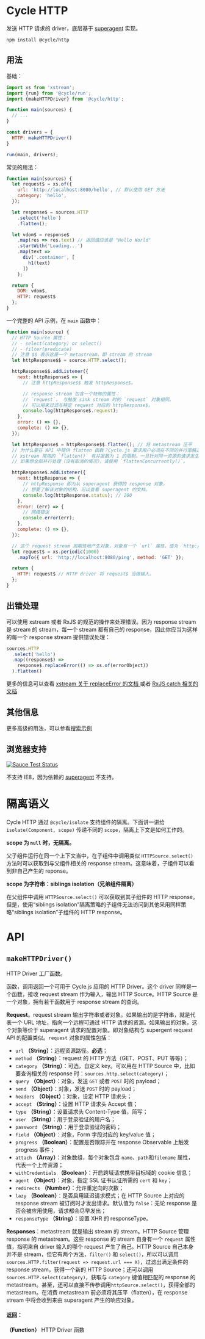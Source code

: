 # Cycle HTTP

发送 HTTP 请求的 driver，底层基于 [superagent](https://github.com/visionmedia/superagent) 实现。

```
npm install @cycle/http
```

## 用法

基础：

```js
import xs from 'xstream';
import {run} from '@cycle/run';
import {makeHTTPDriver} from '@cycle/http';

function main(sources) {
  // ...
}

const drivers = {
  HTTP: makeHTTPDriver()
}

run(main, drivers);
```

常见的用法：

```js
function main(sources) {
  let request$ = xs.of({
    url: 'http://localhost:8080/hello', // 默认使用 GET 方法
    category: 'hello',
  });

  let response$ = sources.HTTP
    .select('hello')
    .flatten();

  let vdom$ = response$
    .map(res => res.text) // 返回值应该是 "Hello World"
    .startWith('Loading...')
    .map(text =>
      div('.container', [
        h1(text)
      ])
    );

  return {
    DOM: vdom$,
    HTTP: request$
  };
}
```

一个完整的 API 示例，在 `main` 函数中：

```js
function main(source) {
  // HTTP Source 属性：
  // - select(category) or select()
  // - filter(predicate)
  // 注意 $$ 表示这是一个 metastream，即 stream 的 stream
  let httpResponse$$ = source.HTTP.select();

  httpResponse$$.addListener({
    next: httpResponse$ => {
      // 注意 httpResponse$$ 触发 httpResponse$。

      // response stream 包含一个特殊的属性：
      // `request`， 与触发 sink stream 时的 `request` 对象相同。
      // 可以用来过滤与特定 request 对应的 httpResponse$。
      console.log(httpResponse$.request);
    },
    error: () => {},
    complete: () => {},
  });

  let httpResponse$ = httpResponse$$.flatten(); // 将 metastream 压平
  // 为什么要在 API 中提供 flatten 函数？Cycle.js 要求用户必须在不同的并行策略之间做出选择。
  // xstream 常用的 `flatten()` 有并发数为 1 的限制，一旦针对同一资源的请求发生时，前面的相同的请求将会被取消。
  // 如果想全部并行处理（没有取消的情况），请使用 `flattenConcurrently()`。

  httpResponse$.addListener({
    next: httpResponse => {
      // httpResponse 即为从 superagent 获得的 response 对象，
      // 想要了解该对象的结构，可以查看 superagent 的文档。
      console.log(httpResponse.status); // 200
    },
    error: (err) => {
      // 网络错误
      console.error(err);
    },
    complete: () => {},
  });

  // 这个 request stream 周期性地产生对象，对象有一个 `url` 属性，值为 `http://localhost:8080/ping`。
  let request$ = xs.periodic(1000)
    .mapTo({ url: 'http://localhost:8080/ping', method: 'GET' });

  return {
    HTTP: request$ // HTTP driver 将 request$ 当做输入。
  };
}
```

## 出错处理

可以使用 xstream 或者 RxJS 的规范的操作来处理错误。因为 response stream 是 stream 的 stream，每一个 stream 都有自己的 response，因此你应当为这样的每一个 response stream 提供错误处理：

```js
sources.HTTP
  .select('hello')
  .map((response$) =>
    response$.replaceError(() => xs.of(errorObject))
  ).flatten()
```

更多的信息可以查看 [xstream 关于 replaceError 的文档 ](https://github.com/staltz/xstream#replaceError) 或者 [RxJS catch 相关的文档](https://github.com/Reactive-Extensions/RxJS/blob/master/doc/api/core/operators/catch.md)

## 其他信息

更多高级的用法，可以参看[搜索示例](https://github.com/cyclejs/cyclejs/tree/master/examples/http-search-github)

## 浏览器支持

[![Sauce Test Status](https://saucelabs.com/browser-matrix/cyclejs-http.svg)](https://saucelabs.com/u/cyclejs-http)

不支持 IE8，因为依赖的 [superagent](https://github.com/visionmedia/superagent) 不支持。

# 隔离语义

Cycle HTTP 通过 `@cycle/isolate` 支持组件的隔离。下面讲一讲给 `isolate(Component, scope)` 传递不同的 `scope`，隔离上下文是如何工作的。

**scope 为 `null` 时，无隔离。**

父子组件运行在同一个上下文当中，在子组件中调用类似 `HTTPSource.select()` 方法时可以获取到与父组件相关的 response stream。这意味着，子组件可以看到非自己产生的 reponse。

**scope 为字符串：siblings isolation（兄弟组件隔离）**

在父组件中调用 `HTTPSource.select()` 可以获取到其子组件的 HTTP response。但是，使用“siblings isolation”隔离策略的子组件无法访问到其他采用同样策略“siblings isolation”子组件的 HTTP response。

# API


## `makeHTTPDriver()`

HTTP Driver 工厂函数。

函数，调用返回一个可用于 Cycle.js 应用的 HTTP Driver。这个 driver 同样是一个函数，接收 request stream 作为输入，输出 HTTP Source。HTTP Source 是一个对象，拥有若干函数用于 response stream 的查询。

**Request**。request stream 输出字符串或者对象。如果输出的是字符串，就是代表一个 URL 地址，指向一个远程可通过 HTTP 请求的资源。如果输出的对象，这个对象等价于 superagent 请求的配置对象。即对象结构与 supergent request API 的配置类似。`request` 对象的属性包括：

- `url` **（String）**：远程资源路径。**必选**；
- `method` **（String）**：request 的 HTTP 方法（GET、POST、PUT 等等）；
- `category` **（String）**：可选，自定义 key。可以用在 HTTP Source 中，比如要查询相关的 response 时：`sources.http.select(category)`；
- `query` **（Object）**：对象，发送 `GET` 或者 `POST` 时的 payload；
- `send` **（Object）**：对象，发送 `POST` 时的 payload；
- `headers` **（Object）**：对象，设定 HTTP 请求头；
- `accept` **（String）**：设置 HTTP 请求头 Accept 值；
- `type` **（String）**：设置请求头 Content-Type 值，简写；
- `user` **（String）**：用于登录验证的用户名；
- `password` **（String）**：用于登录验证的密码；
- `field` **（Object）**：对象，Form 字段对应的 key/value 值；
- `progress` **（Boolean）**：配置是否跟踪并在 response Observable 上触发 progress 事件；
- `attach` **（Array）**：对象数组，每个对象包含 `name`、`path`和`filename` 属性，代表一个上传资源；
- `withCredentials` **（Boolean）**：开启跨域请求携带目标域的 cookie 信息；
- `agent` **（Object）**：对象，指定 SSL 证书认证所需的 `cert` 和 `key`；
- `redirects` **（Number）**：允许重定向的次数；
- `lazy` **（Boolean）**：是否启用延迟请求模式；在 HTTP Source 上对应的 response stream 被订阅时才发出请求。默认值为 `false`：无论 response 是否会被应用使用，请求都会尽早发出；
- `responseType` **（String）**：设置 XHR 的 responseType。

**Responses**：metastream 就是输出 stream 的 stream。HTTP Source 管理 response 的 metastream。这些 response 的 stream 自身有一个 `request` 属性值，指明来自 driver 输入的哪个 request 产生了自己。HTTP Source 自己本身并不是 stream，但它有两个方法，`filter()` 和 `select()`，所以可以调用 `sources.HTTP.filter(request => request.url === X)`，过滤出满足条件的 response stream，获得一个新的 HTTP Source；还可以调用  `sources.HTTP.select(category)`，获取与 `category` 键值相匹配的 response 的 metastream。甚至，还可以直接不传参调用`httpSource.select()`，获得全部的 metastream。在消费 metastream 前必须将其压平（flatten），在 response stream 中将会收到来由 superagent 产生的响应对象。

#### 返回：

**（Function）** HTTP Driver 函数

